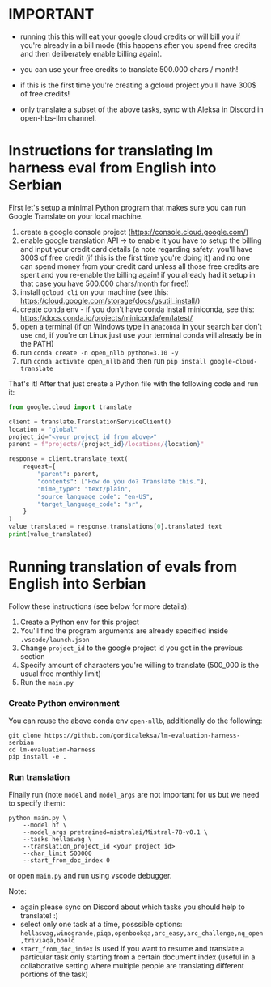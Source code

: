 # IMPORTANT

* running this this will eat your google cloud credits or will bill you if you're already in a bill mode (this happens after you spend free credits and then deliberately enable billing again).

* you can use your free credits to translate 500.000 chars / month!

* if this is the first time you're creating a gcloud project you'll have 300$ of free credits!

* only translate a subset of the above tasks, sync with Aleksa in [Discord](https://discord.gg/peBrCpheKE) in open-hbs-llm channel.

# Instructions for translating lm harness eval from English into Serbian

First let's setup a minimal Python program that makes sure you can run Google Translate on your local machine.

1. create a google console project (https://console.cloud.google.com/)
2. enable google translation API -> to enable it you have to setup the billing and input your credit card details (a note regarding safety: you'll have 300$ of free credit (if this is the first time you're doing it) and no one can spend money from your credit card unless all those free credits are spent and you re-enable the billing again! if you already had it setup in that case you have 500.000 chars/month for free!)
3. install `gcloud cli`  on your machine (see this: https://cloud.google.com/storage/docs/gsutil_install/)
4. create conda env - if you don't have conda install miniconda, see this: https://docs.conda.io/projects/miniconda/en/latest/
5. open a terminal (if on Windows type in `anaconda` in your search bar don't use `cmd`, if you're on Linux just use your terminal conda will already be in the PATH)
6. run `conda create -n open_nllb python=3.10 -y`
7. run `conda activate open_nllb` and then run  `pip install google-cloud-translate`

That's it! After that just create a Python file with the following code and run it:

```Python
from google.cloud import translate

client = translate.TranslationServiceClient()
location = "global"
project_id="<your project id from above>"
parent = f"projects/{project_id}/locations/{location}"

response = client.translate_text(
    request={
        "parent": parent,
        "contents": ["How do you do? Translate this."],
        "mime_type": "text/plain",
        "source_language_code": "en-US",
        "target_language_code": "sr",
    }
)
value_translated = response.translations[0].translated_text
print(value_translated)
```

# Running translation of evals from English into Serbian

Follow these instructions (see below for more details):
1. Create a Python env for this project
2. You'll find the program arguments are already specified inside `.vscode/launch.json`
3. Change `project_id` to the google project id you got in the previous section
4. Specify amount of characters you're willing to translate (500_000 is the usual free monthly limit)
5. Run the `main.py`

### Create Python environment

You can reuse the above conda env `open-nllb`, additionally do the following:

```
git clone https://github.com/gordicaleksa/lm-evaluation-harness-serbian
cd lm-evaluation-harness
pip install -e .
```

### Run translation

Finally run (note `model` and `model_args` are not important for us but we need to specify them):

```
python main.py \
    --model hf \
    --model_args pretrained=mistralai/Mistral-7B-v0.1 \
    --tasks hellaswag \
    --translation_project_id <your project id>
    --char_limit 500000
    --start_from_doc_index 0
```

or open `main.py` and run using vscode debugger.

Note:
* again please sync on Discord about which tasks you should help to translate! :)
* select only one task at a time, posssible options: `hellaswag,winogrande,piqa,openbookqa,arc_easy,arc_challenge,nq_open,triviaqa,boolq`
* `start_from_doc_index` is used if you want to resume and translate a particular task only starting from a certain document index (useful in a collaborative setting where multiple people are translating different portions of the task)

